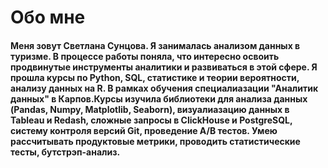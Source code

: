 # Обо мне
#### Меня зовут Светлана Сунцова. Я занималась анализом данных в туризме. В процессе работы поняла, что интересно освоить продвинутые инструменты аналитики и развиваться в этой сфере. Я прошла курсы по Python, SQL, статистике и теории вероятности, анализу данных на R. В рамках обучения специалиазации "Аналитик данных" в Карпов.Курсы изучила библиотеки для анализа данных (Pandas, Numpy, Matplotlib, Seaborn), визуалиазацию данных в Tableau и Redash, сложные запросы в ClickHouse и PostgreSQL, систему контроля версий Git, проведение A/B тестов. Умею рассчитывать продуктовые метрики, проводить статистические тесты,  бутстрэп-анализ.



